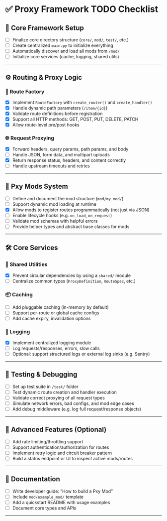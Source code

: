 # ✅ Proxy Framework TODO Checklist

## 📁 Core Framework Setup
- [ ] Finalize core directory structure (`core/`, `mod/`, `test/`, etc.)
- [ ] Create centralized `main.py` to initialize everything
- [ ] Automatically discover and load all mods from `/mod/`
- [ ] Initialize core services (cache, logging, shared utils)

---

## ⚙️ Routing & Proxy Logic

### 🧱 Route Factory
- [x] Implement `RouteFactory` with `create_router()` and `create_handler()`
- [x] Handle dynamic path parameters (`/item/{id}`)
- [x] Validate route definitions before registration
- [x] Support all HTTP methods: GET, POST, PUT, DELETE, PATCH
- [X] Allow route-level pre/post hooks

### 🌐 Request Proxying
- [x] Forward headers, query params, path params, and body
- [ ] Handle JSON, form data, and multipart uploads
- [x] Return response status, headers, and content correctly
- [ ] Handle upstream timeouts and retries

---

## 🧩 Pxy Mods System

- [ ] Define and document the mod structure (`mod/my_mod/`)
- [ ] Support dynamic mod loading at runtime
- [x] Allow mods to register routes programmatically (not just via JSON)
- [ ] Enable lifecycle hooks (e.g. `on_load`, `on_request`)
- [ ] Validate mod schemas with helpful errors
- [ ] Provide helper types and abstract base classes for mods

---

## 🛠️ Core Services

### 🧠 Shared Utilities
- [X] Prevent circular dependencies by using a `shared/` module
- [ ] Centralize common types (`ProxyDefinition`, `RouteSpec`, etc.)

### 📦 Caching
- [ ] Add pluggable caching (in-memory by default)
- [ ] Support per-route or global cache configs
- [ ] Add cache expiry, invalidation options

### 📜 Logging
- [x] Implement centralized logging module
- [ ] Log requests/responses, errors, slow calls
- [ ] Optional: support structured logs or external log sinks (e.g. Sentry)

---

## 🧪 Testing & Debugging

- [ ] Set up test suite in `/test/` folder
- [ ] Test dynamic route creation and handler execution
- [ ] Validate correct proxying of all request types
- [ ] Simulate network errors, bad configs, and mod edge cases
- [ ] Add debug middleware (e.g. log full request/response objects)

---

## 🔐 Advanced Features (Optional)

- [ ] Add rate limiting/throttling support
- [ ] Support authentication/authorization for routes
- [ ] Implement retry logic and circuit breaker pattern
- [ ] Build a status endpoint or UI to inspect active mods/routes

---

## 📖 Documentation

- [ ] Write developer guide: “How to build a Pxy Mod”
- [ ] Include `mod/example_mod/` template
- [ ] Add a quickstart README with usage examples
- [ ] Document core types and APIs

---

